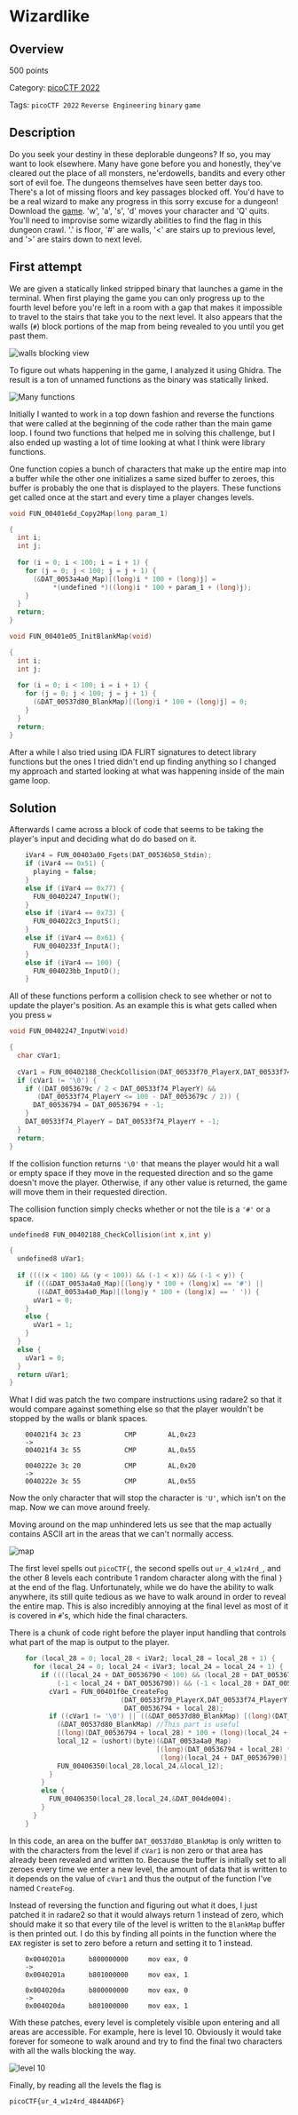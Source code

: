 
# Wizardlike #

## Overview ##

500 points

Category: [picoCTF 2022](../)

Tags: `picoCTF 2022` `Reverse Engineering` `binary` `game`

## Description ##

Do you seek your destiny in these deplorable dungeons? If so, you may want to look elsewhere. Many have gone before you and honestly, they've cleared out the place of all monsters, ne'erdowells, bandits and every other sort of evil foe. The dungeons themselves have seen better days too. There's a lot of missing floors and key passages blocked off. You'd have to be a real wizard to make any progress in this sorry excuse for a dungeon!
Download the [game](https://artifacts.picoctf.net/c/208/game).
'w', 'a', 's', 'd' moves your character and 'Q' quits. You'll need to improvise some wizardly abilities to find the flag in this dungeon crawl. '.' is floor, '#' are walls, '<' are stairs up to previous level, and '>' are stairs down to next level.

## First attempt ##

We are given a statically linked stripped binary that launches a game in the terminal. When first playing the game you can only progress up to the fourth level before you're left in a room with a gap that makes it impossible to travel to the stairs that take you to the next level. It also appears that the walls (`#`) block portions of the map from being revealed to you until you get past them. 

![walls blocking view](./images/wallsBlockView.png)

To figure out whats happening in the game, I analyzed it using Ghidra. The result is a ton of unnamed functions as the binary was statically linked.

![Many functions](./images/functions.png)

Initially I wanted to work in a top down fashion and reverse the functions that were called at the beginning of the code rather than the main game loop. I found two functions that helped me in solving this challenge, but I also ended up wasting a lot of time looking at what I think were library functions. 

One function copies a bunch of characters that make up the entire map into a buffer while the other one initializes a same sized buffer to zeroes, this buffer is probably the one that is displayed to the players. These functions get called once at the start and every time a player changes levels. 

```c
void FUN_00401e6d_Copy2Map(long param_1)

{
  int i;
  int j;
  
  for (i = 0; i < 100; i = i + 1) {
    for (j = 0; j < 100; j = j + 1) {
      (&DAT_0053a4a0_Map)[(long)i * 100 + (long)j] =
           *(undefined *)((long)i * 100 + param_1 + (long)j);
    }
  }
  return;
}
```

```c
void FUN_00401e05_InitBlankMap(void)

{
  int i;
  int j;
  
  for (i = 0; i < 100; i = i + 1) {
    for (j = 0; j < 100; j = j + 1) {
      (&DAT_00537d80_BlankMap)[(long)i * 100 + (long)j] = 0;
    }
  }
  return;
}
```

After a while I also tried using IDA FLIRT signatures to detect library functions but the ones I tried didn't end up finding anything so I changed my approach and started looking at what was happening inside of the main game loop.

## Solution ##

Afterwards I came across a block of code that seems to be taking the player's input and deciding what do do based on it.

```c
    iVar4 = FUN_00403a00_Fgets(DAT_00536b50_Stdin);
    if (iVar4 == 0x51) {
      playing = false;
    }
    else if (iVar4 == 0x77) {
      FUN_00402247_InputW();
    }
    else if (iVar4 == 0x73) {
      FUN_004022c3_InputS();
    }
    else if (iVar4 == 0x61) {
      FUN_0040233f_InputA();
    }
    else if (iVar4 == 100) {
      FUN_004023bb_InputD();
    }

```

All of these functions perform a collision check to see whether or not to update the player's position. As an example this is what gets called when you press `w`

```c
void FUN_00402247_InputW(void)

{
  char cVar1;
  
  cVar1 = FUN_00402188_CheckCollision(DAT_00533f70_PlayerX,DAT_00533f74_PlayerY + -1);
  if (cVar1 != '\0') {
    if ((DAT_0053679c / 2 < DAT_00533f74_PlayerY) &&
       (DAT_00533f74_PlayerY <= 100 - DAT_0053679c / 2)) {
      DAT_00536794 = DAT_00536794 + -1;
    }
    DAT_00533f74_PlayerY = DAT_00533f74_PlayerY + -1;
  }
  return;
}
```

If the collision function returns `'\0'` that means the player would hit a wall or empty space if they move in the requested direction and so the game doesn't move the player. Otherwise, if any other value is returned, the game will move them in their requested direction.

The collision function simply checks whether or not the tile is a `'#'` or a space.

```c
undefined8 FUN_00402188_CheckCollision(int x,int y)

{
  undefined8 uVar1;
  
  if ((((x < 100) && (y < 100)) && (-1 < x)) && (-1 < y)) {
    if (((&DAT_0053a4a0_Map)[(long)y * 100 + (long)x] == '#') ||
       ((&DAT_0053a4a0_Map)[(long)y * 100 + (long)x] == ' ')) {
      uVar1 = 0;
    }
    else {
      uVar1 = 1;
    }
  }
  else {
    uVar1 = 0;
  }
  return uVar1;
}
```

What I did was patch the two compare instructions using radare2 so that it would compare against something else so that the player wouldn't be stopped by the walls or blank spaces.

```
    004021f4 3c 23           CMP        AL,0x23
    ->
    004021f4 3c 55           CMP        AL,0x55
```

```
    0040222e 3c 20           CMP        AL,0x20
    ->
    0040222e 3c 55           CMP        AL,0x55
```

Now the only character that will stop the character is `'U'`, which isn't on the map. Now we can move around freely.

Moving around on the map unhindered lets us see that the map actually contains ASCII art in the areas that we can't normally access.

![map](images/map.png)

The first level spells out `picoCTF{`, the second spells out `ur_4_w1z4rd_`, and the other 8 levels each contribute 1 random character along with the final `}` at the end of the flag. Unfortunately, while we do have the ability to walk anywhere, its still quite tedious as we have to walk around in order to reveal the entire map. This is also incredibly annoying at the final level as most of it is covered in `#`'s, which hide the final characters. 

There is a chunk of code right before the player input handling that controls what part of the map is output to the player. 

```c
    for (local_28 = 0; local_28 < iVar2; local_28 = local_28 + 1) {
      for (local_24 = 0; local_24 < iVar3; local_24 = local_24 + 1) {
        if ((((local_24 + DAT_00536790 < 100) && (local_28 + DAT_00536794 < 100)) &&
            (-1 < local_24 + DAT_00536790)) && (-1 < local_28 + DAT_00536794)) {
          cVar1 = FUN_00401f0e_CreateFog
                            (DAT_00533f70_PlayerX,DAT_00533f74_PlayerY,DAT_00536790 + local_24,
                             DAT_00536794 + local_28);
          if ((cVar1 != '\0') || ((&DAT_00537d80_BlankMap) [(long)(DAT_00536794 + local_28) * 100 + (long)(local_24 + DAT_00536790)] != '\0')) {
            (&DAT_00537d80_BlankMap) //This part is useful
            [(long)(DAT_00536794 + local_28) * 100 + (long)(local_24 + DAT_00536790)] = 1;
            local_12 = (ushort)(byte)(&DAT_0053a4a0_Map)
                                     [(long)(DAT_00536794 + local_28) * 100 +
                                      (long)(local_24 + DAT_00536790)];
            FUN_00406350(local_28,local_24,&local_12);
          }
        }
        else {
          FUN_00406350(local_28,local_24,&DAT_004de004);
        }
      }
    }
```

In this code, an area on the buffer `DAT_00537d80_BlankMap` is only written to with the characters from the level if `cVar1` is non zero or that area has already been revealed and written to. Because the buffer is initially set to all zeroes every time we enter a new level, the amount of data that is written to it depends on the value of `cVar1` and thus the output of the function I've named `CreateFog`.  

Instead of reversing the function and figuring out what it does, I just patched it in radare2 so that it would always return 1 instead of zero, which should make it so that every tile of the level is written to the `BlankMap` buffer is then printed out. I do this by finding all points in the function where the `EAX` register is set to zero before a return and setting it to 1 instead.

```
    0x0040201a      b800000000     mov eax, 0
    ->
    0x0040201a      b801000000     mov eax, 1
```

```
    0x004020da      b800000000     mov eax, 0
    ->
    0x004020da      b801000000     mov eax, 1
```

With these patches, every level is completely visible upon entering and all areas are accessible. For example, here is level 10. Obviously it would take forever for someone to walk around and try to find the final two characters with all the walls blocking the way.

![level 10](images/10.png)

Finally, by reading all the levels the flag is

`picoCTF{ur_4_w1z4rd_4844AD6F}`
